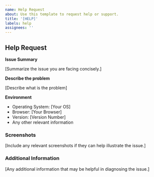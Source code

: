```yaml
---
name: Help Request
about: Use this template to request help or support.
title: '[HELP]'
labels: help
assignees: ''
---
```


## Help Request

**Issue Summary**

[Summarize the issue you are facing concisely.]

**Describe the problem**

[Describe what is the problem]

**Environment**

- Operating System: [Your OS]
- Browser: [Your Browser]
- Version: [Version Number]
- Any other relevant information

### Screenshots

[Include any relevant screenshots if they can help illustrate the issue.]

### Additional Information

[Any additional information that may be helpful in diagnosing the issue.]
